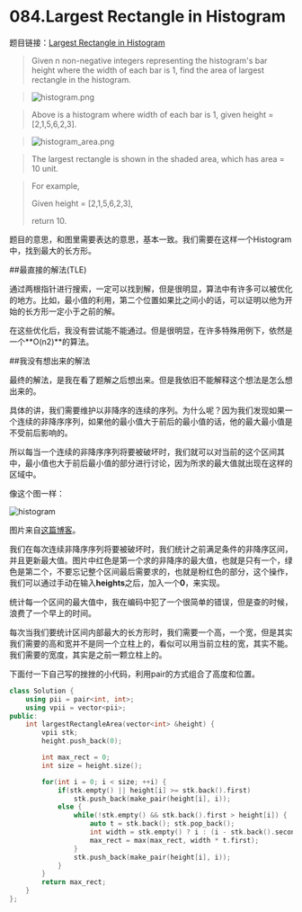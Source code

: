 084.Largest Rectangle in Histogram
===========================
题目链接：[Largest Rectangle in Histogram](https://leetcode.com/problems/largest-rectangle-in-histogram/)

> Given n non-negative integers representing the histogram's bar height where the width of each bar is 1, find the area of largest rectangle in the histogram.

> ![histogram.png](http://www.leetcode.com/wp-content/uploads/2012/04/histogram.png)

> Above is a histogram where width of each bar is 1, given height = [2,1,5,6,2,3].

> ![histogram_area.png](http://www.leetcode.com/wp-content/uploads/2012/04/histogram_area.png)

> The largest rectangle is shown in the shaded area, which has area = 10 unit.

> For example,
> 
> Given height = [2,1,5,6,2,3],
> 
> return 10.

题目的意思，和图里需要表达的意思，基本一致。我们需要在这样一个Histogram中，找到最大的长方形。

##最直接的解法(TLE)

通过两根指针进行搜索，一定可以找到解，但是很明显，算法中有许多可以被优化的地方。比如，最小值的利用，第二个位置如果比之间小的话，可以证明以他为开始的长方形一定小于之前的解。

在这些优化后，我没有尝试能不能通过。但是很明显，在许多特殊用例下，依然是一个**O(n2)**的算法。

##我没有想出来的解法

最终的解法，是我在看了题解之后想出来。但是我依旧不能解释这个想法是怎么想出来的。

具体的讲，我们需要维护以非降序的连续的序列。为什么呢？因为我们发现如果一个连续的非降序序列，如果他的最小值大于前后的最小值的话，他的最大最小值是不受前后影响的。

所以每当一个连续的非降序序列将要被破坏时，我们就可以对当前的这个区间其中，最小值也大于前后最小值的部分进行讨论，因为所求的最大值就出现在这样的区域中。

像这个图一样：

![histogram](http://img.blog.csdn.net/20130518123957109)

图片来自[这篇博客](http://www.cnblogs.com/avril/archive/2013/08/24/3278873.html)。

我们在每次连续非降序序列将要被破坏时，我们统计之前满足条件的非降序区间，并且更新最大值。图片中红色是第一个求的非降序的最大值，也就是只有一个，绿色是第二个，不要忘记整个区间最后需要求的，也就是粉红色的部分，这个操作，我们可以通过手动在输入**heights**之后，加入一个**0**，来实现。

统计每一个区间的最大值中，我在编码中犯了一个很简单的错误，但是查的时候，浪费了一个早上的时间。

每次当我们要统计区间内部最大的长方形时，我们需要一个高，一个宽，但是其实我们需要的高和宽并不是同一个立柱上的，看似可以用当前立柱的宽，其实不能。我们需要的宽度，其实是之前一颗立柱上的。

下面付一下自己写的挫挫的小代码，利用pair的方式组合了高度和位置。

```cpp
class Solution {
    using pii = pair<int, int>;
    using vpii = vector<pii>;
public:
    int largestRectangleArea(vector<int> &height) {
        vpii stk; 
        height.push_back(0);

        int max_rect = 0;
        int size = height.size();

        for(int i = 0; i < size; ++i) {
            if(stk.empty() || height[i] >= stk.back().first)
                stk.push_back(make_pair(height[i], i));
            else {
                while(!stk.empty() && stk.back().first > height[i]) {
                    auto t = stk.back(); stk.pop_back();
                    int width = stk.empty() ? i : (i - stk.back().second - 1);
                    max_rect = max(max_rect, width * t.first);
                }
                stk.push_back(make_pair(height[i], i));
            } 
        }
        return max_rect;
    }
};
```
